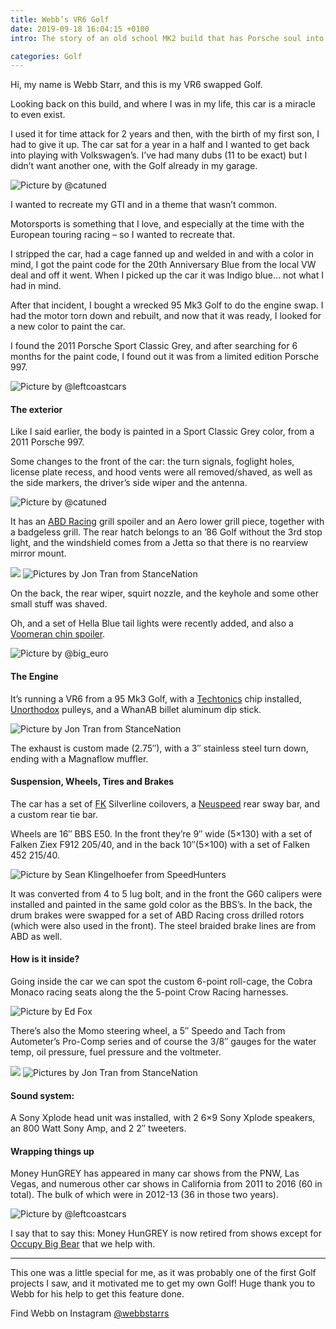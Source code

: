 ```yaml
---
title: Webb’s VR6 Golf
date: 2019-09-18 16:04:15 +0100
intro: The story of an old school MK2 build that has Porsche soul into it.

categories: Golf
---
```


Hi, my name is Webb Starr, and this is my VR6 swapped Golf.

Looking back on this build, and where I was in my life, this car is a miracle to even exist.

I used it for time attack for 2 years and then, with the birth of my first son, I had to give it up. The car sat for a year in a half and I wanted to get back into playing with Volkswagen’s. I’ve had many dubs (11 to be exact) but I didn’t want another one, with the Golf already in my garage.

![Picture by @catuned](/assets/images/uploads/webbs-vr6-golf-intro.jpeg)

I wanted to recreate my GTI and in a theme that wasn’t common.

Motorsports is something that I love, and especially at the time with the European touring racing – so I wanted to recreate that.

I stripped the car, had a cage fanned up and welded in and with a color in mind, I got the paint code for the 20th Anniversary Blue from the local VW deal and off it went. When I picked up the car it was Indigo blue… not what I had in mind.

After that incident, I bought a wrecked 95 Mk3 Golf to do the engine swap. I had the motor torn down and rebuilt, and now that it was ready, I looked for a new color to paint the car.

I found the 2011 Porsche Sport Classic Grey, and after searching for 6 months for the paint code, I found out it was from a limited edition Porsche 997.

![Picture by @leftcoastcars](/assets/images/uploads/webbs-vr6-golf-intro-2.jpg)


#### The exterior
Like I said earlier, the body is painted in a Sport Classic Grey color, from a 2011 Porsche 997.

Some changes to the front of the car: the turn signals, foglight holes, license plate recess, and hood vents were all removed/shaved, as well as the side markers, the driver’s side wiper and the antenna.

![Picture by @catuned](/assets/images/uploads/webbs-vr6-golf-exterior-1.jpeg)

It has an [ABD Racing](https://www.abdracing.com/) grill spoiler and an Aero lower grill piece, together with a badgeless grill. The rear hatch belongs to an ’86 Golf without the 3rd stop light, and the windshield comes from a Jetta so that there is no rearview mirror mount.

![](/assets/images/uploads/webbs-vr6-golf-exterior-2.jpg)
![Pictures by Jon Tran from StanceNation](/assets/images/uploads/webbs-vr6-golf-exterior-3.jpg)

On the back, the rear wiper, squirt nozzle, and the keyhole and some other small stuff was shaved.

Oh, and a set of Hella Blue tail lights were recently added, and also a [Voomeran chin spoiler](http://www.voomeran.jp/product/golf2/front_lip2.html).

![Picture by @big_euro](/assets/images/uploads/webbs-vr6-golf-exterior-4.jpg)


#### The Engine
It’s running a VR6 from a 95 Mk3 Golf, with a [Techtonics](https://www.techtonicstuning.com/) chip installed, [Unorthodox](https://www.unorthodoxracing.com/) pulleys, and a WhanAB billet aluminum dip stick.

![Picture by Jon Tran from StanceNation](/assets/images/uploads/webbs-vr6-golf-engine.jpg)

The exhaust is custom made (2.75″), with a 3″ stainless steel turn down, ending with a Magnaflow muffler.


#### Suspension, Wheels, Tires and Brakes
The car has a set of [FK](https://www.fk-shop.de/) Silverline coilovers, a [Neuspeed](https://www.neuspeed.com/) rear sway bar, and a custom rear tie bar.

Wheels are 16″ BBS E50. In the front they’re 9″ wide (5×130) with a set of Falken Ziex F912 205/40, and in the back 10″(5×100) with a set of Falken 452 215/40.

![Picture by Sean Klingelhoefer from SpeedHunters](/assets/images/uploads/webbs-vr6-golf-wheels.jpg)

It was converted from 4 to 5 lug bolt, and in the front the G60 calipers were installed and painted in the same gold color as the BBS’s. In the back, the drum brakes were swapped for a set of ABD Racing cross drilled rotors (which were also used in the front). The steel braided brake lines are from ABD as well.


#### How is it inside?
Going inside the car we can spot the custom 6-point roll-cage, the Cobra Monaco racing seats along the the 5-point Crow Racing harnesses.

![Picture by Ed Fox](/assets/images/uploads/webbs-vr6-golf-inside-1.jpeg)

There’s also the Momo steering wheel, a 5″ Speedo and Tach from Autometer’s Pro-Comp series and of course the 3/8″ gauges for the water temp, oil pressure, fuel pressure and the voltmeter.

![](/assets/images/uploads/webbs-vr6-golf-inside-2.jpg)
![Pictures by Jon Tran from StanceNation](/assets/images/uploads/webbs-vr6-golf-inside-3.jpg)

#### Sound system:
A Sony Xplode head unit was installed, with 2 6×9 Sony Xplode speakers, an 800 Watt Sony Amp, and 2 2″ tweeters.


#### Wrapping things up
Money HunGREY has appeared in many car shows from the PNW, Las Vegas, and numerous other car shows in California from 2011 to 2016 (60 in total). The bulk of which were in 2012-13 (36 in those two years).

![Picture by @leftcoastcars](/assets/images/uploads/webbs-vr6-golf-conclusion-1.jpg)

I say that to say this: Money HunGREY is now retired from shows except for [Occupy Big Bear](https://www.facebook.com/OccupyBigBear/) that we help with.

---

This one was a little special for me, as it was probably one of the first Golf projects I saw, and it motivated me to get my own Golf! Huge thank you to Webb for his help to get this feature done.

Find Webb on Instagram [@webbstarrs](https://www.instagram.com/webbstarrs/)